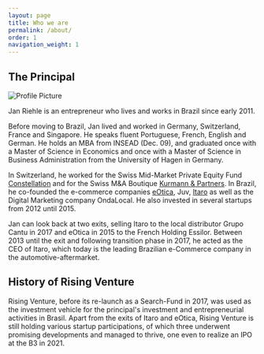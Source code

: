 ```yaml
---
layout: page
title: Who we are
permalink: /about/
order: 1
navigation_weight: 1
---
```


<h2>The Principal</h2>

<img src="{{ site.baseurl }}/assets/jan3.jpg" title="Profile Picture" class="profile">

Jan Riehle is an entrepreneur who lives and works in Brazil since early 2011.

Before moving to Brazil, Jan lived and worked in Germany, Switzerland, France and Singapore.  He speaks fluent Portuguese, French, English and German. He holds an MBA from INSEAD (Dec. 09), and graduated once with a Master of Science in Economics and once with a Master of Science in Business Administration from the University of Hagen in Germany.

In Switzerland, he worked for the Swiss Mid-Market Private Equity Fund [Constellation](http://www.constellation.ch) and for the Swiss M&A Boutique [Kurmann & Partners](http://www.kurmannpartners.ch). In Brazil, he co-founded the e-commerce companies [eOtica](http://www.eotica.com.br), Juv, [Itaro](http://www.itaro.com.br) as well as the Digital Marketing company OndaLocal. He also invested in several startups from 2012 until 2015.

Jan can look back at two exits, selling Itaro to the local distributor Grupo Cantu in 2017 and eOtica in 2015 to the French Holding Essilor. Between 2013 until the exit and following transition phase in 2017, he acted as the CEO of Itaro, which today is the leading Brazilian e-Commerce company in the automotive-aftermarket.

<h2>History of Rising Venture</h2>

Rising Venture, before its re-launch as a Search-Fund in 2017, was used as the investment vehicle for the principal's investment and entrepreneurial activities in Brasil. Apart from the exits of Itaro and eOtica, Rising Venture is still holding various startup participations, of which three underwent promising developments and managed to thrive, one even to realize an IPO at the B3 in 2021. 


[Itaro]: (http://www.itaro.com.br)
[Lima & Associados]: (http://www.limaeassociados.com.br)
[eOtica]: (http://www.eotica.com.br)
[Kurmann & Partners]: (http://www.kurmannpartners.ch)
[Constellation]: (http://www.constellation.ch)
